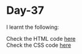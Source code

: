 # Day-37


I learnt the following:


Check the HTML code [here](./.html)  
Check the CSS code [here](./.css)